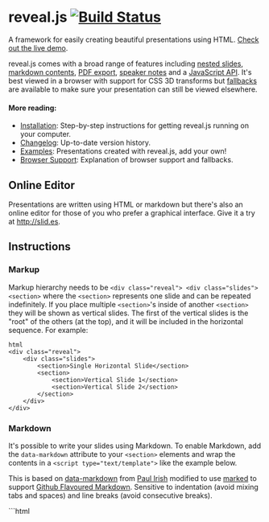 <h1>reveal.js <a href="https://travis-ci.org/hakimel/reveal.js"><img src="https://travis-ci.org/hakimel/reveal.js.png?branch=master" alt="Build Status"></a></h1>

<p>A framework for easily creating beautiful presentations using HTML. <a href="http://lab.hakim.se/reveal-js/">Check out the live demo</a>.</p>

<p>reveal.js comes with a broad range of features including <a href="https://github.com/hakimel/reveal.js#markup">nested slides</a>, <a href="https://github.com/hakimel/reveal.js#markdown">markdown contents</a>, <a href="https://github.com/hakimel/reveal.js#pdf-export">PDF export</a>, <a href="https://github.com/hakimel/reveal.js#speaker-notes">speaker notes</a> and a <a href="https://github.com/hakimel/reveal.js#api">JavaScript API</a>. It&#39;s best viewed in a browser with support for CSS 3D transforms but <a href="https://github.com/hakimel/reveal.js/wiki/Browser-Support">fallbacks</a> are available to make sure your presentation can still be viewed elsewhere.</p>

<h4>More reading:</h4>

<ul>
<li><a href="#installation">Installation</a>: Step-by-step instructions for getting reveal.js running on your computer.</li>
<li><a href="https://github.com/hakimel/reveal.js/releases">Changelog</a>: Up-to-date version history.</li>
<li><a href="https://github.com/hakimel/reveal.js/wiki/Example-Presentations">Examples</a>: Presentations created with reveal.js, add your own!</li>
<li><a href="https://github.com/hakimel/reveal.js/wiki/Browser-Support">Browser Support</a>: Explanation of browser support and fallbacks.</li>
</ul>

<h2>Online Editor</h2>

<p>Presentations are written using HTML or markdown but there&#39;s also an online editor for those of you who prefer a graphical interface. Give it a try at <a href="http://slid.es">http://slid.es</a>.</p>

<h2>Instructions</h2>

<h3>Markup</h3>

<p>Markup hierarchy needs to be <code>&lt;div class=&quot;reveal&quot;&gt; &lt;div class=&quot;slides&quot;&gt; &lt;section&gt;</code> where the <code>&lt;section&gt;</code> represents one slide and can be repeated indefinitely. If you place multiple <code>&lt;section&gt;</code>&#39;s inside of another <code>&lt;section&gt;</code> they will be shown as vertical slides. The first of the vertical slides is the &quot;root&quot; of the others (at the top), and it will be included in the horizontal sequence. For example:</p>

<p><code>html
&lt;div class=&quot;reveal&quot;&gt;
    &lt;div class=&quot;slides&quot;&gt;
        &lt;section&gt;Single Horizontal Slide&lt;/section&gt;
        &lt;section&gt;
            &lt;section&gt;Vertical Slide 1&lt;/section&gt;
            &lt;section&gt;Vertical Slide 2&lt;/section&gt;
        &lt;/section&gt;
    &lt;/div&gt;
&lt;/div&gt;
</code></p>

<h3>Markdown</h3>

<p>It&#39;s possible to write your slides using Markdown. To enable Markdown, add the <code>data-markdown</code> attribute to your <code>&lt;section&gt;</code> elements and wrap the contents in a <code>&lt;script type=&quot;text/template&quot;&gt;</code> like the example below.</p>

<p>This is based on <a href="https://gist.github.com/1343518">data-markdown</a> from <a href="https://github.com/paulirish">Paul Irish</a> modified to use <a href="https://github.com/chjj/marked">marked</a> to support <a href="https://help.github.com/articles/github-flavored-markdown">Github Flavoured Markdown</a>. Sensitive to indentation (avoid mixing tabs and spaces) and line breaks (avoid consecutive breaks).</p>

<p>```html
<section data-markdown>
    <script type="text/template">
        ## Page title</p>

<pre><code>    A paragraph with some text and a [link](http://hakim.se).
&lt;/script&gt;
</code></pre>

<p></section>
```</p>

<h4>External Markdown</h4>

<p>You can write your content as a separate file and have reveal.js load it at runtime. Note the separator arguments which determine how slides are delimited in the external file. The <code>data-charset</code> attribute is optional and specifies which charset to use when loading the external file.</p>

<p>When used locally, this feature requires that reveal.js <a href="#full-setup">runs from a local web server</a>.</p>

<p><code>html
&lt;section data-markdown=&quot;example.md&quot;  
         data-separator=&quot;^\n\n\n&quot;  
         data-vertical=&quot;^\n\n&quot;  
         data-notes=&quot;^Note:&quot;  
         data-charset=&quot;iso-8859-15&quot;&gt;
&lt;/section&gt;
</code></p>

<h4>Element Attributes</h4>

<p>Special syntax (in html comment) is available for adding attributes to Markdown elements. This is useful for fragments, amongst other things.</p>

<p><code>html
&lt;section data-markdown&gt;
    &lt;script type=&quot;text/template&quot;&gt;
        - Item 1 &lt;!-- .element: class=&quot;fragment&quot; data-fragment-index=&quot;2&quot; --&gt;
        - Item 2 &lt;!-- .element: class=&quot;fragment&quot; data-fragment-index=&quot;1&quot; --&gt;
    &lt;/script&gt;
&lt;/section&gt;
</code></p>

<h4>Slide Attributes</h4>

<p>Special syntax (in html comment) is available for adding attributes to the slide <code>&lt;section&gt;</code> elements generated by your Markdown.</p>

<p><code>html
&lt;section data-markdown&gt;
    &lt;script type=&quot;text/template&quot;&gt;
    &lt;!-- .slide: data-background=&quot;#ff0000&quot; --&gt;
        Mardown content
    &lt;/script&gt;
&lt;/section&gt;
</code></p>

<h3>Configuration</h3>

<p>At the end of your page you need to initialize reveal by running the following code. Note that all config values are optional and will default as specified below.</p>

<p>```javascript
Reveal.initialize({</p>

<pre><code>// Display controls in the bottom right corner
controls: true,

// Display a presentation progress bar
progress: true,

// Display the page number of the current slide
slideNumber: false,

// Push each slide change to the browser history
history: false,

// Enable keyboard shortcuts for navigation
keyboard: true,

// Enable the slide overview mode
overview: true,

// Vertical centering of slides
center: true,

// Enables touch navigation on devices with touch input
touch: true,

// Loop the presentation
loop: false,

// Change the presentation direction to be RTL
rtl: false,

// Turns fragments on and off globally
fragments: true,

// Flags if the presentation is running in an embedded mode,
// i.e. contained within a limited portion of the screen
embedded: false,

// Number of milliseconds between automatically proceeding to the
// next slide, disabled when set to 0, this value can be overwritten
// by using a data-autoslide attribute on your slides
autoSlide: 0,

// Stop auto-sliding after user input
autoSlideStoppable: true,

// Enable slide navigation via mouse wheel
mouseWheel: false,

// Hides the address bar on mobile devices
hideAddressBar: true,

// Opens links in an iframe preview overlay
previewLinks: false,

// Transition style
transition: &#39;default&#39;, // default/cube/page/concave/zoom/linear/fade/none

// Transition speed
transitionSpeed: &#39;default&#39;, // default/fast/slow

// Transition style for full page slide backgrounds
backgroundTransition: &#39;default&#39;, // default/none/slide/concave/convex/zoom

// Number of slides away from the current that are visible
viewDistance: 3,

// Parallax background image
parallaxBackgroundImage: &#39;&#39;, // e.g. &quot;&#39;https://s3.amazonaws.com/hakim-static/reveal-js/reveal-parallax-1.jpg&#39;&quot;

// Parallax background size
parallaxBackgroundSize: &#39;&#39; // CSS syntax, e.g. &quot;2100px 900px&quot;
</code></pre>

<p>});
```</p>

<p>Note that the new default vertical centering option will break compatibility with slides that were using transitions with backgrounds (<code>cube</code> and <code>page</code>). To restore the previous behavior, set <code>center</code> to <code>false</code>.</p>

<p>The configuration can be updated after initialization using the <code>configure</code> method:</p>

<p>```javascript
// Turn autoSlide off
Reveal.configure({ autoSlide: 0 });</p>

<p>// Start auto-sliding every 5s
Reveal.configure({ autoSlide: 5000 });
```</p>

<h3>Dependencies</h3>

<p>Reveal.js doesn&#39;t <em>rely</em> on any third party scripts to work but a few optional libraries are included by default. These libraries are loaded as dependencies in the order they appear, for example:</p>

<p>```javascript
Reveal.initialize({
    dependencies: [
        // Cross-browser shim that fully implements classList - https://github.com/eligrey/classList.js/
        { src: &#39;lib/js/classList.js&#39;, condition: function() { return !document.body.classList; } },</p>

<pre><code>    // Interpret Markdown in &lt;section&gt; elements
    { src: &#39;plugin/markdown/marked.js&#39;, condition: function() { return !!document.querySelector( &#39;[data-markdown]&#39; ); } },
    { src: &#39;plugin/markdown/markdown.js&#39;, condition: function() { return !!document.querySelector( &#39;[data-markdown]&#39; ); } },

    // Syntax highlight for &lt;code&gt; elements
    { src: &#39;plugin/highlight/highlight.js&#39;, async: true, callback: function() { hljs.initHighlightingOnLoad(); } },

    // Zoom in and out with Alt+click
    { src: &#39;plugin/zoom-js/zoom.js&#39;, async: true, condition: function() { return !!document.body.classList; } },

    // Speaker notes
    { src: &#39;plugin/notes/notes.js&#39;, async: true, condition: function() { return !!document.body.classList; } },

    // Remote control your reveal.js presentation using a touch device
    { src: &#39;plugin/remotes/remotes.js&#39;, async: true, condition: function() { return !!document.body.classList; } },

    // MathJax
    { src: &#39;plugin/math/math.js&#39;, async: true }
]
</code></pre>

<p>});
```</p>

<p>You can add your own extensions using the same syntax. The following properties are available for each dependency object:
- <strong>src</strong>: Path to the script to load
- <strong>async</strong>: [optional] Flags if the script should load after reveal.js has started, defaults to false
- <strong>callback</strong>: [optional] Function to execute when the script has loaded
- <strong>condition</strong>: [optional] Function which must return true for the script to be loaded</p>

<h3>Presentation Size</h3>

<p>All presentations have a normal size, that is the resolution at which they are authored. The framework will automatically scale presentations uniformly based on this size to ensure that everything fits on any given display or viewport.</p>

<p>See below for a list of configuration options related to sizing, including default values:</p>

<p>```javascript
Reveal.initialize({</p>

<pre><code>...

// The &quot;normal&quot; size of the presentation, aspect ratio will be preserved
// when the presentation is scaled to fit different resolutions. Can be
// specified using percentage units.
width: 960,
height: 700,

// Factor of the display size that should remain empty around the content
margin: 0.1,

// Bounds for smallest/largest possible scale to apply to content
minScale: 0.2,
maxScale: 1.0
</code></pre>

<p>});
```</p>

<h3>Auto-sliding</h3>

<p>Presentations can be configure to progress through slides automatically, without any user input. To enable this you will need to tell the framework how many milliseconds it should wait between slides:</p>

<p><code>javascript
// Slide every five seconds
Reveal.configure({
  autoSlide: 5000
});
</code></p>

<p>When this is turned on a control element will appear that enables users to pause and resume auto-sliding. Sliding is also paused automatically as soon as the user starts navigating. You can disable these controls by specifying <code>autoSlideStoppable: false</code> in your reveal.js config.</p>

<p>You can also override the slide duration for individual slides by using the <code>data-autoslide</code> attribute on individual sections:</p>

<p><code>html
&lt;section data-autoslide=&quot;10000&quot;&gt;This will remain on screen for 10 seconds&lt;/section&gt;
</code></p>

<h3>Keyboard Bindings</h3>

<p>If you&#39;re unhappy with any of the default keyboard bindings you can override them using the <code>keyboard</code> config option:</p>

<p><code>javascript
Reveal.configure({
  keyboard: {
    13: &#39;next&#39;, // go to the next slide when the ENTER key is pressed
    27: function() {}, // do something custom when ESC is pressed
    32: null // don&#39;t do anything when SPACE is pressed (i.e. disable a reveal.js default binding)
  }
});
</code></p>

<h3>API</h3>

<p>The <code>Reveal</code> class provides a JavaScript API for controlling navigation and reading state:</p>

<p>```javascript
// Navigation
Reveal.slide( indexh, indexv, indexf );
Reveal.left();
Reveal.right();
Reveal.up();
Reveal.down();
Reveal.prev();
Reveal.next();
Reveal.prevFragment();
Reveal.nextFragment();
Reveal.toggleOverview();
Reveal.togglePause();</p>

<p>// Retrieves the previous and current slide elements
Reveal.getPreviousSlide();
Reveal.getCurrentSlide();</p>

<p>Reveal.getIndices(); // { h: 0, v: 0 } }</p>

<p>// State checks
Reveal.isFirstSlide();
Reveal.isLastSlide();
Reveal.isOverview();
Reveal.isPaused();
```</p>

<h3>Ready Event</h3>

<p>The &#39;ready&#39; event is fired when reveal.js has loaded all (synchronous) dependencies and is ready to start navigating.</p>

<p><code>javascript
Reveal.addEventListener( &#39;ready&#39;, function( event ) {
    // event.currentSlide, event.indexh, event.indexv
} );
</code></p>

<h3>Slide Changed Event</h3>

<p>An &#39;slidechanged&#39; event is fired each time the slide is changed (regardless of state). The event object holds the index values of the current slide as well as a reference to the previous and current slide HTML nodes.</p>

<p>Some libraries, like MathJax (see <a href="https://github.com/hakimel/reveal.js/issues/226#issuecomment-10261609">#226</a>), get confused by the transforms and display states of slides. Often times, this can be fixed by calling their update or render function from this callback.</p>

<p><code>javascript
Reveal.addEventListener( &#39;slidechanged&#39;, function( event ) {
    // event.previousSlide, event.currentSlide, event.indexh, event.indexv
} );
</code></p>

<h3>States</h3>

<p>If you set <code>data-state=&quot;somestate&quot;</code> on a slide <code>&lt;section&gt;</code>, &quot;somestate&quot; will be applied as a class on the document element when that slide is opened. This allows you to apply broad style changes to the page based on the active slide.</p>

<p>Furthermore you can also listen to these changes in state via JavaScript:</p>

<p><code>javascript
Reveal.addEventListener( &#39;somestate&#39;, function() {
    // TODO: Sprinkle magic
}, false );
</code></p>

<h3>Slide Backgrounds</h3>

<p>Slides are contained within a limited portion of the screen by default to allow them to fit any display and scale uniformly. You can apply full page background colors or images by applying a <code>data-background</code> attribute to your <code>&lt;section&gt;</code> elements. Below are a few examples.</p>

<p><code>html
&lt;section data-background=&quot;#ff0000&quot;&gt;
    &lt;h2&gt;All CSS color formats are supported, like rgba() or hsl().&lt;/h2&gt;
&lt;/section&gt;
&lt;section data-background=&quot;http://example.com/image.png&quot;&gt;
    &lt;h2&gt;This slide will have a full-size background image.&lt;/h2&gt;
&lt;/section&gt;
&lt;section data-background=&quot;http://example.com/image.png&quot; data-background-size=&quot;100px&quot; data-background-repeat=&quot;repeat&quot;&gt;
    &lt;h2&gt;This background image will be sized to 100px and repeated.&lt;/h2&gt;
&lt;/section&gt;
</code></p>

<p>Backgrounds transition using a fade animation by default. This can be changed to a linear sliding transition by passing <code>backgroundTransition: &#39;slide&#39;</code> to the <code>Reveal.initialize()</code> call. Alternatively you can set <code>data-background-transition</code> on any section with a background to override that specific transition.</p>

<h3>Parallax Background</h3>

<p>If you want to use a parallax scrolling background, set the two following config properties when initializing reveal.js (the third one is optional).</p>

<p>```javascript
Reveal.initialize({</p>

<pre><code>// Parallax background image
parallaxBackgroundImage: &#39;&#39;, // e.g. &quot;https://s3.amazonaws.com/hakim-static/reveal-js/reveal-parallax-1.jpg&quot;

// Parallax background size
parallaxBackgroundSize: &#39;&#39;, // CSS syntax, e.g. &quot;2100px 900px&quot; - currently only pixels are supported (don&#39;t use % or auto)

// This slide transition gives best results:
transition: linear
</code></pre>

<p>});
```</p>

<p>Make sure that the background size is much bigger than screen size to allow for some scrolling. <a href="http://lab.hakim.se/reveal-js/?parallaxBackgroundImage=https%3A%2F%2Fs3.amazonaws.com%2Fhakim-static%2Freveal-js%2Freveal-parallax-1.jpg&amp;parallaxBackgroundSize=2100px%20900px">View example</a>.</p>

<h3>Slide Transitions</h3>

<p>The global presentation transition is set using the <code>transition</code> config value. You can override the global transition for a specific slide by using the <code>data-transition</code> attribute:</p>

<p>```html
<section data-transition="zoom">
    <h2>This slide will override the presentation transition and zoom!</h2>
</section></p>

<p><section data-transition-speed="fast">
    <h2>Choose from three transition speeds: default, fast or slow!</h2>
</section>
```</p>

<p>Note that this does not work with the page and cube transitions.</p>

<h3>Internal links</h3>

<p>It&#39;s easy to link between slides. The first example below targets the index of another slide whereas the second targets a slide with an ID attribute (<code>&lt;section id=&quot;some-slide&quot;&gt;</code>):</p>

<p><code>html
&lt;a href=&quot;#/2/2&quot;&gt;Link&lt;/a&gt;
&lt;a href=&quot;#/some-slide&quot;&gt;Link&lt;/a&gt;
</code></p>

<p>You can also add relative navigation links, similar to the built in reveal.js controls, by appending one of the following classes on any element. Note that each element is automatically given an <code>enabled</code> class when it&#39;s a valid navigation route based on the current slide.</p>

<p><code>html
&lt;a href=&quot;#&quot; class=&quot;navigate-left&quot;&gt;
&lt;a href=&quot;#&quot; class=&quot;navigate-right&quot;&gt;
&lt;a href=&quot;#&quot; class=&quot;navigate-up&quot;&gt;
&lt;a href=&quot;#&quot; class=&quot;navigate-down&quot;&gt;
&lt;a href=&quot;#&quot; class=&quot;navigate-prev&quot;&gt; &lt;!-- Previous vertical or horizontal slide --&gt;
&lt;a href=&quot;#&quot; class=&quot;navigate-next&quot;&gt; &lt;!-- Next vertical or horizontal slide --&gt;
</code></p>

<h3>Fragments</h3>

<p>Fragments are used to highlight individual elements on a slide. Every element with the class <code>fragment</code> will be stepped through before moving on to the next slide. Here&#39;s an example: http://lab.hakim.se/reveal-js/#/fragments</p>

<p>The default fragment style is to start out invisible and fade in. This style can be changed by appending a different class to the fragment:</p>

<p><code>html
&lt;section&gt;
    &lt;p class=&quot;fragment grow&quot;&gt;grow&lt;/p&gt;
    &lt;p class=&quot;fragment shrink&quot;&gt;shrink&lt;/p&gt;
    &lt;p class=&quot;fragment roll-in&quot;&gt;roll-in&lt;/p&gt;
    &lt;p class=&quot;fragment fade-out&quot;&gt;fade-out&lt;/p&gt;
    &lt;p class=&quot;fragment current-visible&quot;&gt;visible only once&lt;/p&gt;
    &lt;p class=&quot;fragment highlight-current-blue&quot;&gt;blue only once&lt;/p&gt;
    &lt;p class=&quot;fragment highlight-red&quot;&gt;highlight-red&lt;/p&gt;
    &lt;p class=&quot;fragment highlight-green&quot;&gt;highlight-green&lt;/p&gt;
    &lt;p class=&quot;fragment highlight-blue&quot;&gt;highlight-blue&lt;/p&gt;
&lt;/section&gt;
</code></p>

<p>Multiple fragments can be applied to the same element sequentially by wrapping it, this will fade in the text on the first step and fade it back out on the second.</p>

<p><code>html
&lt;section&gt;
    &lt;span class=&quot;fragment fade-in&quot;&gt;
        &lt;span class=&quot;fragment fade-out&quot;&gt;I&#39;ll fade in, then out&lt;/span&gt;
    &lt;/span&gt;
&lt;/section&gt;
</code></p>

<p>The display order of fragments can be controlled using the <code>data-fragment-index</code> attribute.</p>

<p><code>html
&lt;section&gt;
    &lt;p class=&quot;fragment&quot; data-fragment-index=&quot;3&quot;&gt;Appears last&lt;/p&gt;
    &lt;p class=&quot;fragment&quot; data-fragment-index=&quot;1&quot;&gt;Appears first&lt;/p&gt;
    &lt;p class=&quot;fragment&quot; data-fragment-index=&quot;2&quot;&gt;Appears second&lt;/p&gt;
&lt;/section&gt;
</code></p>

<h3>Fragment events</h3>

<p>When a slide fragment is either shown or hidden reveal.js will dispatch an event.</p>

<p>Some libraries, like MathJax (see #505), get confused by the initially hidden fragment elements. Often times this can be fixed by calling their update or render function from this callback.</p>

<p><code>javascript
Reveal.addEventListener( &#39;fragmentshown&#39;, function( event ) {
    // event.fragment = the fragment DOM element
} );
Reveal.addEventListener( &#39;fragmenthidden&#39;, function( event ) {
    // event.fragment = the fragment DOM element
} );
</code></p>

<h3>Code syntax highlighting</h3>

<p>By default, Reveal is configured with <a href="http://softwaremaniacs.org/soft/highlight/en/">highlight.js</a> for code syntax highlighting. Below is an example with clojure code that will be syntax highlighted. When the <code>data-trim</code> attribute is present surrounding whitespace is automatically removed.</p>

<p><code>html
&lt;section&gt;
    &lt;pre&gt;&lt;code data-trim&gt;
(def lazy-fib
  (concat
   [0 1]
   ((fn rfib [a b]
        (lazy-cons (+ a b) (rfib b (+ a b)))) 0 1)))
    &lt;/code&gt;&lt;/pre&gt;
&lt;/section&gt;
</code></p>

<h3>Slide number</h3>

<p>If you would like to display the page number of the current slide you can do so using the <code>slideNumber</code> configuration value.</p>

<p><code>javascript
Reveal.configure({ slideNumber: true });
</code></p>

<h3>Overview mode</h3>

<p>Press &quot;Esc&quot; or &quot;o&quot; keys to toggle the overview mode on and off. While you&#39;re in this mode, you can still navigate between slides,
as if you were at 1,000 feet above your presentation. The overview mode comes with a few API hooks:</p>

<p>```javascript
Reveal.addEventListener( &#39;overviewshown&#39;, function( event ) { /* ... <em>/ } );
Reveal.addEventListener( &#39;overviewhidden&#39;, function( event ) { /</em> ... */ } );</p>

<p>// Toggle the overview mode programmatically
Reveal.toggleOverview();
```</p>

<h3>Fullscreen mode</h3>

<p>Just press »F« on your keyboard to show your presentation in fullscreen mode. Press the »ESC« key to exit fullscreen mode.</p>

<h3>Embedded media</h3>

<p>Embedded HTML5 <code>&lt;video&gt;</code>/<code>&lt;audio&gt;</code> and YouTube iframes are automatically paused when you navigate away from a slide. This can be disabled by decorating your element with a <code>data-ignore</code> attribute.</p>

<p>Add <code>data-autoplay</code> to your media element if you want it to automatically start playing when the slide is shown:</p>

<p><code>html
&lt;video data-autoplay src=&quot;http://clips.vorwaerts-gmbh.de/big_buck_bunny.mp4&quot;&gt;&lt;/video&gt;
</code></p>

<p>Additionally the framework automatically pushes two <a href="https://developer.mozilla.org/en-US/docs/Web/API/Window.postMessage">post messages</a> to all iframes, <code>slide:start</code> when the slide containing the iframe is made visible and <code>slide:stop</code> when it is hidden.</p>

<h3>Stretching elements</h3>

<p>Sometimes it&#39;s desirable to have an element, like an image or video, stretch to consume as much space as possible within a given slide. This can be done by adding the <code>.stretch</code> class to an element as seen below:</p>

<p><code>html
&lt;section&gt;
    &lt;h2&gt;This video will use up the remaining space on the slide&lt;/h2&gt;
    &lt;video class=&quot;stretch&quot; src=&quot;http://clips.vorwaerts-gmbh.de/big_buck_bunny.mp4&quot;&gt;&lt;/video&gt;
&lt;/section&gt;
</code></p>

<p>Limitations:
- Only direct descendants of a slide section can be stretched
- Only one descendant per slide section can be stretched</p>

<h2>PDF Export</h2>

<p>Presentations can be exported to PDF via a special print stylesheet. This feature requires that you use <a href="http://google.com/chrome">Google Chrome</a>.
Here&#39;s an example of an exported presentation that&#39;s been uploaded to SlideShare: http://www.slideshare.net/hakimel/revealjs-13872948.</p>

<ol>
<li>Open your presentation with <a href="https://github.com/hakimel/reveal.js/blob/master/css/print/pdf.css">css/print/pdf.css</a> included on the page. The default index HTML lets you add <em>print-pdf</em> anywhere in the query to include the stylesheet, for example: <a href="http://lab.hakim.se/reveal-js?print-pdf">lab.hakim.se/reveal-js?print-pdf</a>.</li>
<li>Open the in-browser print dialog (CMD+P).</li>
<li>Change the <strong>Destination</strong> setting to <strong>Save as PDF</strong>.</li>
<li>Change the <strong>Layout</strong> to <strong>Landscape</strong>.</li>
<li>Change the <strong>Margins</strong> to <strong>None</strong>.</li>
<li>Click <strong>Save</strong>.</li>
</ol>

<p><img src="https://s3.amazonaws.com/hakim-static/reveal-js/pdf-print-settings.png" alt="Chrome Print Settings"></p>

<h2>Theming</h2>

<p>The framework comes with a few different themes included:</p>

<ul>
<li>default: Gray background, white text, blue links</li>
<li>beige: Beige background, dark text, brown links</li>
<li>sky: Blue background, thin white text, blue links</li>
<li>night: Black background, thick white text, orange links</li>
<li>serif: Cappuccino background, gray text, brown links</li>
<li>simple: White background, black text, blue links</li>
<li>solarized: Cream-colored background, dark green text, blue links</li>
</ul>

<p>Each theme is available as a separate stylesheet. To change theme you will need to replace <strong>default</strong> below with your desired theme name in index.html:</p>

<p><code>html
&lt;link rel=&quot;stylesheet&quot; href=&quot;css/theme/default.css&quot; id=&quot;theme&quot;&gt;
</code></p>

<p>If you want to add a theme of your own see the instructions here: <a href="https://github.com/hakimel/reveal.js/blob/master/css/theme/README.md">/css/theme/README.md</a>.</p>

<h2>Speaker Notes</h2>

<p>reveal.js comes with a speaker notes plugin which can be used to present per-slide notes in a separate browser window. The notes window also gives you a preview of the next upcoming slide so it may be helpful even if you haven&#39;t written any notes. Press the &#39;s&#39; key on your keyboard to open the notes window.</p>

<p>Notes are defined by appending an <code>&lt;aside&gt;</code> element to a slide as seen below. You can add the <code>data-markdown</code> attribute to the aside element if you prefer writing notes using Markdown.</p>

<p>When used locally, this feature requires that reveal.js <a href="#full-setup">runs from a local web server</a>.</p>

<p>```html
<section>
    <h2>Some Slide</h2></p>

<pre><code>&lt;aside class=&quot;notes&quot;&gt;
    Oh hey, these are some notes. They&#39;ll be hidden in your presentation, but you can see them if you open the speaker notes window (hit &#39;s&#39; on your keyboard).
&lt;/aside&gt;
</code></pre>

<p></section>
```</p>

<p>If you&#39;re using the external Markdown plugin, you can add notes with the help of a special delimiter:</p>

<p>```html
<section data-markdown="example.md" data-separator="^\n\n\n" data-vertical="^\n\n" data-notes="^Note:"></section></p>

<h1>Title</h1>

<h2>Sub-title</h2>

<p>Here is some content...</p>

<p>Note:
This will only display in the notes window.
```</p>

<h2>Server Side Speaker Notes</h2>

<p>In some cases it can be desirable to run notes on a separate device from the one you&#39;re presenting on. The Node.js-based notes plugin lets you do this using the same note definitions as its client side counterpart. Include the required scripts by adding the following dependencies:</p>

<p>```javascript
Reveal.initialize({
    ...</p>

<pre><code>dependencies: [
    { src: &#39;socket.io/socket.io.js&#39;, async: true },
    { src: &#39;plugin/notes-server/client.js&#39;, async: true }
]
</code></pre>

<p>});
```</p>

<p>Then:</p>

<ol>
<li>Install <a href="http://nodejs.org/">Node.js</a></li>
<li>Run <code>npm install</code></li>
<li>Run <code>node plugin/notes-server</code></li>
</ol>

<h2>Multiplexing</h2>

<p>The multiplex plugin allows your audience to view the slides of the presentation you are controlling on their own phone, tablet or laptop. As the master presentation navigates the slides, all client presentations will update in real time. See a demo at <a href="http://revealjs.jit.su">http://revealjs.jit.su/</a>.</p>

<p>The multiplex plugin needs the following 3 things to operate:</p>

<ol>
<li>Master presentation that has control</li>
<li>Client presentations that follow the master</li>
<li>Socket.io server to broadcast events from the master to the clients</li>
</ol>

<p>More details:</p>

<h4>Master presentation</h4>

<p>Served from a static file server accessible (preferably) only to the presenter. This need only be on your (the presenter&#39;s) computer. (It&#39;s safer to run the master presentation from your own computer, so if the venue&#39;s Internet goes down it doesn&#39;t stop the show.) An example would be to execute the following commands in the directory of your master presentation: </p>

<ol>
<li><code>npm install node-static</code></li>
<li><code>static</code></li>
</ol>

<p>If you want to use the speaker notes plugin with your master presentation then make sure you have the speaker notes plugin configured correctly along with the configuration shown below, then execute <code>node plugin/notes-server</code> in the directory of your master presentation. The configuration below will cause it to connect to the socket.io server as a master, as well as launch your speaker-notes/static-file server.</p>

<p>You can then access your master presentation at <code>http://localhost:1947</code></p>

<p>Example configuration:
```javascript
Reveal.initialize({
    // other options...</p>

<pre><code>multiplex: {
    // Example values. To generate your own, see the socket.io server instructions.
    secret: &#39;13652805320794272084&#39;, // Obtained from the socket.io server. Gives this (the master) control of the presentation
    id: &#39;1ea875674b17ca76&#39;, // Obtained from socket.io server
    url: &#39;revealjs.jit.su:80&#39; // Location of socket.io server
},

// Don&#39;t forget to add the dependencies
dependencies: [
    { src: &#39;//cdnjs.cloudflare.com/ajax/libs/socket.io/0.9.10/socket.io.min.js&#39;, async: true },
    { src: &#39;plugin/multiplex/master.js&#39;, async: true },

    // and if you want speaker notes
    { src: &#39;plugin/notes-server/client.js&#39;, async: true }

    // other dependencies...
]
</code></pre>

<p>});
```</p>

<h4>Client presentation</h4>

<p>Served from a publicly accessible static file server. Examples include: GitHub Pages, Amazon S3, Dreamhost, Akamai, etc. The more reliable, the better. Your audience can then access the client presentation via <code>http://example.com/path/to/presentation/client/index.html</code>, with the configuration below causing them to connect to the socket.io server as clients.</p>

<p>Example configuration:
```javascript
Reveal.initialize({
    // other options...</p>

<pre><code>multiplex: {
    // Example values. To generate your own, see the socket.io server instructions.
    secret: null, // null so the clients do not have control of the master presentation
    id: &#39;1ea875674b17ca76&#39;, // id, obtained from socket.io server
    url: &#39;revealjs.jit.su:80&#39; // Location of socket.io server
},

// Don&#39;t forget to add the dependencies
dependencies: [
    { src: &#39;//cdnjs.cloudflare.com/ajax/libs/socket.io/0.9.10/socket.io.min.js&#39;, async: true },
    { src: &#39;plugin/multiplex/client.js&#39;, async: true }

    // other dependencies...
]
</code></pre>

<p>});
```</p>

<h4>Socket.io server</h4>

<p>Server that receives the slideChanged events from the master presentation and broadcasts them out to the connected client presentations. This needs to be publicly accessible. You can run your own socket.io server with the commands:</p>

<ol>
<li><code>npm install</code></li>
<li><code>node plugin/multiplex</code></li>
</ol>

<p>Or you use the socket.io server at <a href="http://revealjs.jit.su">http://revealjs.jit.su</a>.</p>

<p>You&#39;ll need to generate a unique secret and token pair for your master and client presentations. To do so, visit <code>http://example.com/token</code>, where <code>http://example.com</code> is the location of your socket.io server. Or if you&#39;re going to use the socket.io server at <a href="http://revealjs.jit.su">http://revealjs.jit.su</a>, visit <a href="http://revealjs.jit.su/token">http://revealjs.jit.su/token</a>.</p>

<p>You are very welcome to point your presentations at the Socket.io server running at <a href="http://revealjs.jit.su">http://revealjs.jit.su</a>, but availability and stability are not guaranteed. For anything mission critical I recommend you run your own server. It is simple to deploy to nodejitsu, heroku, your own environment, etc.</p>

<h5>socket.io server as file static server</h5>

<p>The socket.io server can play the role of static file server for your client presentation, as in the example at <a href="http://revealjs.jit.su">http://revealjs.jit.su</a>. (Open <a href="http://revealjs.jit.su">http://revealjs.jit.su</a> in two browsers. Navigate through the slides on one, and the other will update to match.) </p>

<p>Example configuration:
```javascript
Reveal.initialize({
    // other options...</p>

<pre><code>multiplex: {
    // Example values. To generate your own, see the socket.io server instructions.
    secret: null, // null so the clients do not have control of the master presentation
    id: &#39;1ea875674b17ca76&#39;, // id, obtained from socket.io server
    url: &#39;example.com:80&#39; // Location of your socket.io server
},

// Don&#39;t forget to add the dependencies
dependencies: [
    { src: &#39;//cdnjs.cloudflare.com/ajax/libs/socket.io/0.9.10/socket.io.min.js&#39;, async: true },
    { src: &#39;plugin/multiplex/client.js&#39;, async: true }

    // other dependencies...
]
</code></pre>

<p>```</p>

<p>It can also play the role of static file server for your master presentation and client presentations at the same time (as long as you don&#39;t want to use speaker notes). (Open <a href="http://revealjs.jit.su">http://revealjs.jit.su</a> in two browsers. Navigate through the slides on one, and the other will update to match. Navigate through the slides on the second, and the first will update to match.) This is probably not desirable, because you don&#39;t want your audience to mess with your slides while you&#39;re presenting. ;)</p>

<p>Example configuration:
```javascript
Reveal.initialize({
    // other options...</p>

<pre><code>multiplex: {
    // Example values. To generate your own, see the socket.io server instructions.
    secret: &#39;13652805320794272084&#39;, // Obtained from the socket.io server. Gives this (the master) control of the presentation
    id: &#39;1ea875674b17ca76&#39;, // Obtained from socket.io server
    url: &#39;example.com:80&#39; // Location of your socket.io server
},

// Don&#39;t forget to add the dependencies
dependencies: [
    { src: &#39;//cdnjs.cloudflare.com/ajax/libs/socket.io/0.9.10/socket.io.min.js&#39;, async: true },
    { src: &#39;plugin/multiplex/master.js&#39;, async: true },
    { src: &#39;plugin/multiplex/client.js&#39;, async: true }

    // other dependencies...
]
</code></pre>

<p>});
```</p>

<h2>Leap Motion</h2>

<p>The Leap Motion plugin lets you utilize your <a href="https://www.leapmotion.com/">Leap Motion</a> device to control basic navigation of your presentation. The gestures currently supported are:</p>

<h5>1 to 2 fingers</h5>

<p>Pointer &mdash; Point to anything on screen. Move your finger past the device to expand the pointer.</p>

<h5>1 hand + 3 or more fingers (left/right/up/down)</h5>

<p>Navigate through your slides. See config options to invert movements.</p>

<h5>2 hands upwards</h5>

<p>Toggle the overview mode. Do it a second time to exit the overview.</p>

<h4>Config Options</h4>

<p>You can edit the following options:</p>

<p>| Property          | Default           | Description
| ----------------- |:-----------------:| :-------------
| autoCenter        | true              | Center the pointer based on where you put your finger into the leap motions detection field.
| gestureDelay      | 500               | How long to delay between gestures in milliseconds.
| naturalSwipe      | true              | Swipe as though you were touching a touch screen. Set to false to invert.
| pointerColor      | #00aaff           | The color of the pointer.
| pointerOpacity    | 0.7               | The opacity of the pointer.
| pointerSize       | 15                | The minimum height and width of the pointer.
| pointerTolerance  | 120               | Bigger = slower pointer.</p>

<p>Example configuration:
```js
Reveal.initialize({</p>

<pre><code>// other options...

leap: {
    naturalSwipe   : false,    // Invert swipe gestures
    pointerOpacity : 0.5,      // Set pointer opacity to 0.5
    pointerColor   : &#39;#d80000&#39; // Red pointer
},

dependencies: [
    { src: &#39;plugin/leap/leap.js&#39;, async: true }
]
</code></pre>

<p>});
```</p>

<h2>MathJax</h2>

<p>If you want to display math equations in your presentation you can easily do so by including this plugin. The plugin is a very thin wrapper around the <a href="http://www.mathjax.org/">MathJax</a> library. To use it you&#39;ll need to include it as a reveal.js dependency, <a href="#dependencies">find our more about dependencies here</a>.</p>

<p>The plugin defaults to using <a href="http://en.wikipedia.org/wiki/LaTeX">LaTeX</a> but that can be adjusted through the <code>math</code> configuration object. Note that MathJax is loaded from a remote server. If you want to use it offline you&#39;ll need to download a copy of the library and adjust the <code>mathjax</code> configuration value. </p>

<p>Below is an example of how the plugin can be configured. If you don&#39;t intend to change these values you do not need to include the <code>math</code> config object at all.</p>

<p>```js
Reveal.initialize({</p>

<pre><code>// other options ...

math: {
    mathjax: &#39;http://cdn.mathjax.org/mathjax/latest/MathJax.js&#39;,
    config: &#39;TeX-AMS_HTML-full&#39;  // See http://docs.mathjax.org/en/latest/config-files.html
},

dependencies: [
    { src: &#39;plugin/math/math.js&#39;, async: true }
]
</code></pre>

<p>});
```</p>

<p>Read MathJax&#39;s documentation if you need <a href="http://docs.mathjax.org/en/latest/start.html#secure-access-to-the-cdn">HTTPS delivery</a> or serving of <a href="http://docs.mathjax.org/en/latest/configuration.html#loading-mathjax-from-the-cdn">specific versions</a> for stability.</p>

<h2>Installation</h2>

<p>The <strong>basic setup</strong> is for authoring presentations only. The <strong>full setup</strong> gives you access to all reveal.js features and plugins such as speaker notes as well as the development tasks needed to make changes to the source.</p>

<h3>Basic setup</h3>

<p>The core of reveal.js is very easy to install. You&#39;ll simply need to download a copy of this repository and open the index.html file directly in your browser.</p>

<ol>
<li><p>Download the latest version of reveal.js from <a href="https://github.com/hakimel/reveal.js/releases">https://github.com/hakimel/reveal.js/releases</a></p></li>
<li><p>Unzip and replace the example contents in index.html with your own</p></li>
<li><p>Open index.html in a browser to view it</p></li>
</ol>

<h3>Full setup</h3>

<p>Some reveal.js features, like external markdown and speaker notes, require that presentations run from a local web server. The following instructions will set up such a server as well as all of the development tasks needed to make edits to the reveal.js source code.</p>

<ol>
<li><p>Install <a href="http://nodejs.org/">Node.js</a></p></li>
<li><p>Install <a href="http://gruntjs.com/getting-started#installing-the-cli">Grunt</a></p></li>
<li><p>Clone the reveal.js repository
<code>sh
$ git clone https://github.com/hakimel/reveal.js.git
</code></p></li>
<li><p>Navigate to the reveal.js folder
<code>sh
$ cd reveal.js
</code></p></li>
<li><p>Install dependencies
<code>sh
$ npm install
</code></p></li>
<li><p>Serve the presentation and monitor source files for changes
<code>sh
$ grunt serve
</code></p></li>
<li><p>Open <a href="http://localhost:8000">http://localhost:8000</a> to view your presentation</p></li>
</ol>

<p>You can change the port by using <code>grunt serve --port 8001</code>.</p>

<h3>Folder Structure</h3>

<ul>
<li><strong>css/</strong> Core styles without which the project does not function</li>
<li><strong>js/</strong> Like above but for JavaScript</li>
<li><strong>plugin/</strong> Components that have been developed as extensions to reveal.js</li>
<li><strong>lib/</strong> All other third party assets (JavaScript, CSS, fonts)</li>
</ul>

<h3>Contributing</h3>

<p>Please keep the <a href="http://github.com/hakimel/reveal.js/issues">issue tracker</a> limited to <strong>bug reports</strong>, <strong>feature requests</strong> and <strong>pull requests</strong>. If you are reporting a bug make sure to include information about which browser and operating system you are using as well as the necessary steps to reproduce the issue.</p>

<p>If you have personal support questions use <a href="http://stackoverflow.com/questions/tagged/reveal.js">StackOverflow</a>.</p>

<h4>Pull requests</h4>

<ul>
<li>Should follow the coding style of the file you work in, most importantly:

<ul>
<li>Tabs to indent</li>
<li>Single-quoted strings</li>
</ul></li>
<li>Should be made towards the <strong>dev branch</strong></li>
<li>Should be submitted from a feature/topic branch (not your master)</li>
<li>Should not include the minified <strong>reveal.min.js</strong> file</li>
</ul>

<h2>License</h2>

<p>MIT licensed</p>

<p>Copyright (C) 2014 Hakim El Hattab, http://hakim.se</p>
